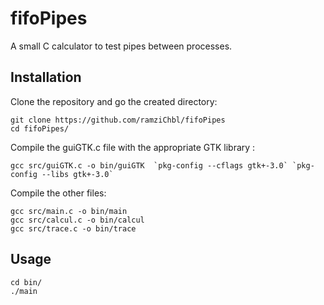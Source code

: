 # fifoPipes
A small C calculator to test pipes between processes.

## Installation
Clone the repository and go the created directory:
```
git clone https://github.com/ramziChbl/fifoPipes
cd fifoPipes/
```
Compile the guiGTK.c file with the appropriate GTK library :
```
gcc src/guiGTK.c -o bin/guiGTK  `pkg-config --cflags gtk+-3.0` `pkg-config --libs gtk+-3.0`
```
Compile the other files:
```
gcc src/main.c -o bin/main
gcc src/calcul.c -o bin/calcul
gcc src/trace.c -o bin/trace
```

## Usage
```
cd bin/
./main
```

